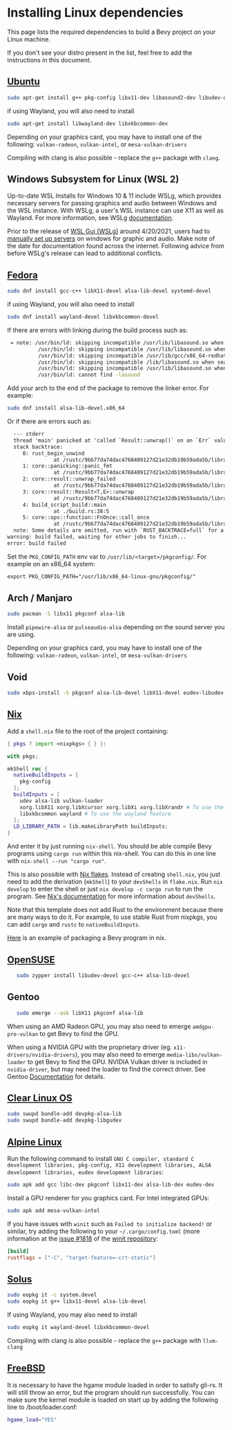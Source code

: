 # Installing Linux dependencies

This page lists the required dependencies to build a Bevy project on your Linux machine.

If you don't see your distro present in the list, feel free to add the instructions in this document.

## [Ubuntu](https://ubuntu.com/)

```bash
sudo apt-get install g++ pkg-config libx11-dev libasound2-dev libudev-dev libxkbcommon-x11-0
```

if using Wayland, you will also need to install

```bash
sudo apt-get install libwayland-dev libxkbcommon-dev
```

Depending on your graphics card, you may have to install one of the following:
`vulkan-radeon`, `vulkan-intel`, or `mesa-vulkan-drivers`

Compiling with clang is also possible - replace the `g++` package with `clang`.

## Windows Subsystem for Linux (WSL 2)

Up-to-date WSL Installs for Windows 10 & 11 include WSLg, which provides
necessary servers for passing graphics and audio between Windows and the WSL instance.
With WSLg, a user's WSL instance can use X11 as well as Wayland.
For more information, see WSLg [documentation](https://github.com/microsoft/wslg#wslg-architecture-overview).

Prior to the release of [WSL Gui (WSLg)](https://en.wikipedia.org/wiki/Windows_Subsystem_for_Linux#WSLg)
around 4/20/2021, users had to [manually set up servers](https://wiki.ubuntu.com/WSL#Advanced_Topics) on windows for graphic and audio.
Make note of the date for documentation found across the internet.
Following advice from before WSLg's release can lead to additional conflicts.

## [Fedora](https://getfedora.org/)

```bash
sudo dnf install gcc-c++ libX11-devel alsa-lib-devel systemd-devel
```

if using Wayland, you will also need to install

```bash
sudo dnf install wayland-devel libxkbcommon-devel
```

If there are errors with linking during the build process such as:

```bash
 = note: /usr/bin/ld: skipping incompatible /usr/lib/libasound.so when searching for -lasound
          /usr/bin/ld: skipping incompatible /usr/lib/libasound.so when searching for -lasound
          /usr/bin/ld: skipping incompatible /usr/lib/gcc/x86_64-redhat-linux/10/../../../libasound.so when searching for -lasound
          /usr/bin/ld: skipping incompatible /lib/libasound.so when searching for -lasound
          /usr/bin/ld: skipping incompatible /usr/lib/libasound.so when searching for -lasound
          /usr/bin/ld: cannot find -lasound
```

Add your arch to the end of the package to remove the linker error. For example:

```bash
sudo dnf install alsa-lib-devel.x86_64
```

Or if there are errors such as:

```txt
  --- stderr
  thread 'main' panicked at 'called `Result::unwrap()` on an `Err` value: "`\"pkg-config\" \"--libs\" \"--cflags\" \"libudev\"` did not exit successfully: exit status: 1\n--- stderr\nPackage libudev was not found in the pkg-config search path.\nPerhaps you should add the directory containing `libudev.pc'\nto the PKG_CONFIG_PATH environment variable\nNo package 'libudev' found\n"', /home/<user>/.cargo/registry/src/github.com-1ecc6299db9ec823/libudev-sys-0.1.4/build.rs:38:41
  stack backtrace:
     0: rust_begin_unwind
               at /rustc/9bb77da74dac4768489127d21e32db19b59ada5b/library/std/src/panicking.rs:517:5
     1: core::panicking::panic_fmt
               at /rustc/9bb77da74dac4768489127d21e32db19b59ada5b/library/core/src/panicking.rs:96:14
     2: core::result::unwrap_failed
               at /rustc/9bb77da74dac4768489127d21e32db19b59ada5b/library/core/src/result.rs:1617:5
     3: core::result::Result<T,E>::unwrap
               at /rustc/9bb77da74dac4768489127d21e32db19b59ada5b/library/core/src/result.rs:1299:23
     4: build_script_build::main
               at ./build.rs:38:5
     5: core::ops::function::FnOnce::call_once
               at /rustc/9bb77da74dac4768489127d21e32db19b59ada5b/library/core/src/ops/function.rs:227:5
  note: Some details are omitted, run with `RUST_BACKTRACE=full` for a verbose backtrace.
warning: build failed, waiting for other jobs to finish...
error: build failed
```

Set the `PKG_CONFIG_PATH` env var to `/usr/lib/<target>/pkgconfig/`. For example on an x86_64 system:

```txt
export PKG_CONFIG_PATH="/usr/lib/x86_64-linux-gnu/pkgconfig/"
```

## Arch / Manjaro

```bash
sudo pacman -S libx11 pkgconf alsa-lib
```

Install `pipewire-alsa` or `pulseaudio-alsa` depending on the sound server you are using.

Depending on your graphics card, you may have to install one of the following:
`vulkan-radeon`, `vulkan-intel`, or `mesa-vulkan-drivers`

## Void

```bash
sudo xbps-install -S pkgconf alsa-lib-devel libX11-devel eudev-libudev-devel
```

## [Nix](https://nixos.org)

Add a `shell.nix` file to the root of the project containing:

```nix
{ pkgs ? import <nixpkgs> { } }:

with pkgs;

mkShell rec {
  nativeBuildInputs = [
    pkg-config
  ];
  buildInputs = [
    udev alsa-lib vulkan-loader
    xorg.libX11 xorg.libXcursor xorg.libXi xorg.libXrandr # To use the x11 feature
    libxkbcommon wayland # To use the wayland feature
  ];
  LD_LIBRARY_PATH = lib.makeLibraryPath buildInputs;
}
```

And enter it by just running `nix-shell`.
You should be able compile Bevy programs using `cargo run` within this nix-shell.
You can do this in one line with `nix-shell --run "cargo run"`.

This is also possible with [Nix flakes](https://nixos.org/manual/nix/unstable/command-ref/new-cli/nix3-flake.html).
Instead of creating `shell.nix`, you just need to add the derivation (`mkShell`)
to your `devShells` in `flake.nix`. Run `nix develop` to enter the shell or just
`nix develop -c cargo run` to run the program. See
[Nix's documentation](https://nixos.org/manual/nix/unstable/command-ref/new-cli/nix3-develop.html)
for more information about `devShells`.

Note that this template does not add Rust to the environment because there are many ways to do it.
For example, to use stable Rust from nixpkgs, you can add `cargo` and `rustc` to `nativeBuildInputs`.

[Here](https://github.com/NixOS/nixpkgs/blob/master/pkgs/by-name/ju/jumpy/package.nix)
is an example of packaging a Bevy program in nix.

## [OpenSUSE](https://www.opensuse.org/)

```bash
   sudo zypper install libudev-devel gcc-c++ alsa-lib-devel
```

## Gentoo

```bash
   sudo emerge --ask libX11 pkgconf alsa-lib
```

When using an AMD Radeon GPU, you may also need to emerge `amdgpu-pro-vulkan` to get Bevy to find the GPU.

When using a NVIDIA GPU with the proprietary driver (eg. `x11-drivers/nvidia-drivers`), you may also need to emerge `media-libs/vulkan-loader` to get Bevy to find the GPU. NVIDIA Vulkan driver is included in `nvidia-driver`, but may need the loader to find the correct driver. See Gentoo [Documentation](https://wiki.gentoo.org/wiki/Vulkan) for details.

## [Clear Linux OS](https://clearlinux.org/)

```bash
sudo swupd bundle-add devpkg-alsa-lib
sudo swupd bundle-add devpkg-libgudev
```

## [Alpine Linux](https://alpinelinux.org/)

Run the following command to install `GNU C compiler, standard C development libraries, pkg-config, X11 development libraries, ALSA development libraries, eudev development libraries`:

```sh
sudo apk add gcc libc-dev pkgconf libx11-dev alsa-lib-dev eudev-dev
```

Install a GPU renderer for you graphics card. For Intel integrated GPUs:

```sh
sudo apk add mesa-vulkan-intel
```

If you have issues with `winit` such as `Failed to initialize backend!` or similar, try adding the following to your `~/.cargo/config.toml` (more information at the [issue #1818](https://github.com/rust-windowing/winit/issues/1818) of the [winit repository](https://github.com/rust-windowing/winit):

```toml
[build]
rustflags = ["-C", "target-feature=-crt-static"]
```

## [Solus](https://getsol.us)

```sh
sudo eopkg it -c system.devel
sudo eopkg it g++ libx11-devel alsa-lib-devel
```

If using Wayland, you may also need to install

```sh
sudo eopkg it wayland-devel libxkbcommon-devel
```

Compiling with clang is also possible - replace the `g++` package with `llvm-clang`

## [FreeBSD](https://www.freebsd.org/)

It is necessary to have the hgame module loaded in order to satisfy gli-rs. It will still throw an error, but the program should run successfully. You can make sure the kernel module is loaded on start up by adding the following line to /boot/loader.conf:

```sh
hgame_load="YES"
```
